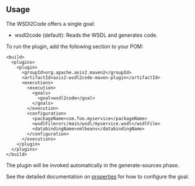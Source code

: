 <!--
  ~ Licensed to the Apache Software Foundation (ASF) under one
  ~ or more contributor license agreements. See the NOTICE file
  ~ distributed with this work for additional information
  ~ regarding copyright ownership. The ASF licenses this file
  ~ to you under the Apache License, Version 2.0 (the
  ~ "License"); you may not use this file except in compliance
  ~ with the License. You may obtain a copy of the License at
  ~
  ~ http://www.apache.org/licenses/LICENSE-2.0
  ~
  ~ Unless required by applicable law or agreed to in writing,
  ~ software distributed under the License is distributed on an
  ~ "AS IS" BASIS, WITHOUT WARRANTIES OR CONDITIONS OF ANY
  ~ KIND, either express or implied. See the License for the
  ~ specific language governing permissions and limitations
  ~ under the License.
  -->

Usage
-----

The WSDl2Code offers a single goal:

*   wsdl2code (default): Reads the WSDL and generates code.

To run the plugin, add the following section to your POM:

    <build>
      <plugins>
        <plugin>
          <groupId>org.apache.axis2.maven2</groupId>
          <artifactId>axis2-wsdl2code-maven-plugin</artifactId>
          <executions>
            <execution>
              <goals>
                <goal>wsdl2code</goal>
              </goals>
            </execution>
            <configuration>
              <packageName>com.foo.myservice</packageName>
              <wsdlFile>src/main/wsdl/myservice.wsdl</wsdlFile>
              <databindingName>xmlbeans</databindingName>
            </configuration>
          </executions>
        </plugin>
      </plugins>
    </build>

The plugin will be invoked automatically in the generate-sources
phase.

See the detailed documentation on [properties](wsdl2code-mojo.html) for
how to configure the goal.
